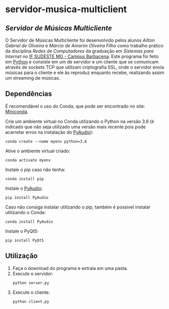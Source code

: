 # servidor-musica-multiclient

## _Servidor de Músicas Multicliente_
O Servidor de Músicas Multicliente  foi desenvolvido pelos alunos _Ailton Gabriel de Oliveira_ e _Márcio de Amorim Oliveira Filho_ como trabalho prático da disciplina _Redes de Computadores_ da graduação em _Sistemas para Internet_ no [IF SUDESTE MG - Campus Barbacena](https://www.ifsudestemg.edu.br/barbacena). Este programa foi feito em [Python](https://www.python.org/) e consiste em um de servidor e um cliente que se comunicam através de sockets TCP que utilizam criptografia SSL, onde o servidor envia músicas para o cliente e ele às reproduz enquanto recebe, realizando assim um streaming de músicas.

## Dependências
É recomendável o uso do Conda, que pode ser encontrado no site: [Miniconda](https://docs.conda.io/en/latest/miniconda.html).

Crie um ambiente virtual no Conda utilizando o Python na versão 3.6 (é indicado que não seja utilizado uma versão mais recente pois pode acarretar erros na instalação do [PyAudio](https://pypi.org/project/PyAudio/)):
```
conda create --name myenv python=3.6
```

Ative o ambiente virtual criado:
```
conda activate myenv
```

Instale o pip caso não tenha:
```
conda install pip
```

Instale o [PyAudio](https://pypi.org/project/PyAudio/):
```
pip install PyAudio
```

Caso não consiga instalar utilizando o pip, também é possivel instalar utilizando o Conda:
```
conda install PyAudio
```

Instale o PyQt5:
```
pip install PyQt5
```

## Utilização

1. Faça o download do programa e extraia em uma pasta.
2. Execute o servidor:
    ```
    python server.py
    ```
2. Execute o cliente:
    ```
    python client.py
    ```